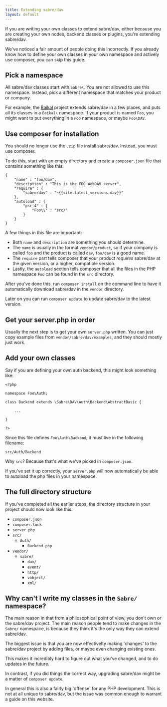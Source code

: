 ```yaml
---
title: Extending sabre/dav
layout: default
---
```


If you are writing your own classes to extend sabre/dav, either because you
are creating your own nodes, backend classes or plugins, you're extending
sabre/dav.

We've noticed a fair amount of people doing this incorrectly. If you already
know how to define your own classes in your own namespace and actively use
composer, you can skip this guide.


Pick a namespace
----------------

All sabre/dav classes start with `Sabre\`. You are not allowed to use this
namespace. Instead, pick a different namespace that matches your product or
company.

For example, the [Baikal][1] project extends sabre/dav in a few places, and
puts all its classes in a `Baikal\` namespace. If your product is named `Foo`,
you might want to put everything in a `Foo` namespace, or maybe `Foo\DAV`.


Use composer for installation
-----------------------------

You should no longer use the `.zip` file install sabre/dav. Instead, you
must use composer.

To do this, start with an empty directory and create a `composer.json` file
that contains something like this:

    { 
        "name" : "foo/dav",
        "description" : "This is the FOO WebDAV server",
        "require" : {
            "sabre/dav" : "~{{site.latest_versions.dav}}"
        },
        "autoload" : {
            "psr-4" : {
                "Foo\\" : "src/"
            }
        }
    }

A few things in this file are important:

* Both `name` and `description` are something you should determine.
* The `name` is usually in the format `vendor/product`, so if your company
  is called `foo` and the product is called `dav`, `foo/dav` is a good name.
* The `require` part tells composer that your product _requires_ sabre/dav at
  the given version, or a higher, compatible version.
* Lastly, the `autoload` section tells composer that all the files in the PHP
  namespace `Foo` can be found in the `src` directory.

After you've done this, run `composer install` on the command line to have it
automatically download sabre/dav in the `vendor` directory.

Later on you can run `composer update` to update sabre/dav to the latest
version.

Get your server.php in order
----------------------------

Usually the next step is to get your own `server.php` written. You can just
copy example files from `vendor/sabre/dav/examples`, and they should mostly
just work.

Add your own classes
--------------------

Say if you are defining your own auth backend, this might look something like:
 

    <?php

    namespace Foo\Auth;

    class Backend extends \Sabre\DAV\Auth\Backend\AbstractBasic {

        ...

    }

    ?>

Since this file defines `Foo\Auth\Backend`, it must live in the following
filename:

    src/Auth/Backend


Why `src`? Because that's what we've picked in `composer.json`.

If you've set it up correctly, your `server.php` will now automatically be
able to autoload the php files in your namespace.

The full directory structure
----------------------------

If you've completed all the earlier steps, the directory structure in your
project should now look like this:

* `composer.json`
* `composer.lock`
* `server.php`
* `src/`
  * `Auth/`
    * `Backend.php`
* `vendor/`
  * `sabre/`
    * `dav/`
    * `event/`
    * `http/`
    * `vobject/`
    * `xml/`


Why can't I write my classes in the `Sabre/` namespace?
-------------------------------------------------------

The main reason in that from a philosophical point of view, you don't own
or the sabre/dav project. The main reason people tend to make changes in the
`Sabre/` namespace, is because they think it's the only way they can extend
sabre/dav.

The biggest issue is that you are now effectivelty making 'changes' to the
sabre/dav project by adding files, or maybe even changing existing ones.

This makes it incredibly hard to figure out what you've changed, and to do
updates in the future.

In contrast, if you did things the correct way, upgrading sabre/dav might be
a matter of `composer update`.

In general this is also a fairly big 'offense' for any PHP development. This
is not at all unique to sabre/dav, but the issue was common enough to warrant
a guide on this website.

[1]: /baikal/
